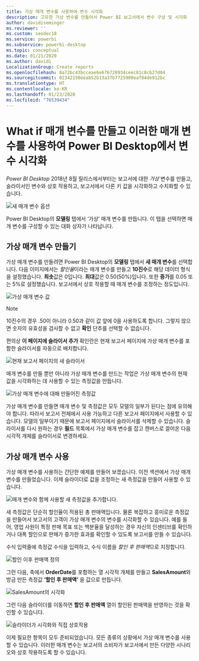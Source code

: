 ```yaml
---
title: 가상 매개 변수를 사용하여 변수 시각화
description: 고유한 가상 변수를 만들어서 Power BI 보고서에서 변수 구상 및 시각화
author: davidiseminger
ms.reviewer: ''
ms.custom: seodec18
ms.service: powerbi
ms.subservice: powerbi-desktop
ms.topic: conceptual
ms.date: 01/21/2020
ms.author: davidi
LocalizationGroup: Create reports
ms.openlocfilehash: 8a72bc43bcceae6e676728934ceec81c8cb27d04
ms.sourcegitcommit: 02342150eeab52b13a37b7725900eaf84de912bc
ms.translationtype: HT
ms.contentlocale: ko-KR
ms.lasthandoff: 01/23/2020
ms.locfileid: "76539434"
---
```

# <a name="create-and-use-what-if-parameters-to-visualize-variables-in-power-bi-desktop"></a>What if 매개 변수를 만들고 이러한 매개 변수를 사용하여 Power BI Desktop에서 변수 시각화

*Power BI Desktop* 2018년 8월 릴리스에서부터는 보고서에 대한 *가상* 변수를 만들고, 슬라이서인 변수와 상호 작용하고, 보고서에서 다른 키 값을 시각화하고 수치화할 수 있습니다.

![새 매개 변수 옵션](media/desktop-what-if/what-if_01.png)

Power BI Desktop의 **모델링** 탭에서 ‘가상’ 매개 변수를 만듭니다.  이 탭을 선택하면 매개 변수를 구성할 수 있는 대화 상자가 나타납니다.

## <a name="creating-a-what-if-parameter"></a>가상 매개 변수 만들기

가상 매개 변수를 만들려면 Power BI Desktop의 **모델링** 탭에서 **새 매개 변수**를 선택합니다. 다음 이미지에서는 *할인율*이라는 매개 변수를 만들고 **10진수**로 해당 데이터 형식을 설정했습니다. **최솟**값은 0입니다. **최대**값은 0.50(50%)입니다. 또한 **증가**를 0.05 또는 5%로 설정했습니다. 보고서에서 상호 작용할 때 매개 변수를 조정하는 정도입니다.

![가상 매개 변수 값](media/desktop-what-if/what-if_02.png)

> [!NOTE]
> 10진수의 경우 .50이 아니라 0.50과 같이 값 앞에 0을 사용하도록 합니다. 그렇지 않으면 숫자의 유효성을 검사할 수 없고 **확인** 단추를 선택할 수 없습니다.
> 
> 

편의상 **이 페이지에 슬라이서 추가** 확인란은 현재 보고서 페이지에 가상 매개 변수를 포함한 슬라이서를 자동으로 배치합니다.

![현재 보고서 페이지의 새 슬라이서](media/desktop-what-if/what-if_03.png)

매개 변수를 만들 뿐만 아니라 가상 매개 변수를 만드는 작업은 가상 매개 변수의 현재 값을 시각화하는 데 사용할 수 있는 측정값을 만듭니다.

![가상 매개 변수에 대해 만들어진 측정값](media/desktop-what-if/what-if_04.png)

가상 매개 변수를 만들면 매개 변수 및 측정값은 모두 모델의 일부가 된다는 점에 유의해야 합니다. 따라서 보고서 전체에서 사용 가능하고 다른 보고서 페이지에서 사용할 수 있습니다. 모델의 일부이기 때문에 보고서 페이지에서 슬라이서를 삭제할 수 있습니다. 슬라이서를 다시 원하는 경우 **필드** 목록에서 가상 매개 변수를 잡고 캔버스로 끌어온 다음 시각적 개체를 슬라이서로 변경하세요.

## <a name="using-a-what-if-parameter"></a>가상 매개 변수 사용

가상 매개 변수를 사용하는 간단한 예제를 만들어 보겠습니다. 이전 섹션에서 가상 매개 변수를 만들었습니다. 이제 슬라이더로 값을 조정하는 새 측정값을 만들어 사용할 수 있습니다.

![매개 변수와 함께 사용할 새 측정값을 추가합니다.](media/desktop-what-if/what-if_05.png)

새 측정값은 단순히 할인율이 적용된 총 판매액입니다. 물론 복잡하고 흥미로운 측정값을 만들어서 보고서의 고객이 가상 매개 변수의 변수를 시각화할 수 있습니다. 예를 들어, 영업 사원이 특정 판매 목표 또는 백분율을 달성하는 경우 자신의 인센티브를 확인하거나 대폭 할인으로 판매가 증가한 효과를 확인할 수 있도록 보고서를 만들 수 있습니다.

수식 입력줄에 측정값 수식을 입력하고, 수식 이름을 *할인 후 판매액*으로 지정합니다.

![할인 이후 판매액 정의](media/desktop-what-if/what-if_06.png)

그런 다음, 축에서 **OrderDate**를 포함하는 열 시각적 개체를 만들고 **SalesAmount**와 방금 만든 측정값 **‘할인 후 판매액’** 을 값으로 만듭니다.

![SalesAmount의 시각화](media/desktop-what-if/what-if_07.png)

그런 다음 슬라이더를 이동하면 **할인 후 판매액** 열이 할인된 판매액을 반영하는 것을 확인할 수 있습니다.

![슬라이더가 시각화와 직접 상호작용](media/desktop-what-if/what-if_08.png)

이제 필요한 항목이 모두 준비되었습니다. 모든 종류의 상황에서 가상 매개 변수를 사용할 수 있습니다. 이러한 매개 변수는 보고서의 소비자가 보고서에서 만든 다양한 시나리오와 상호 작용하도록 할 수 있습니다.

